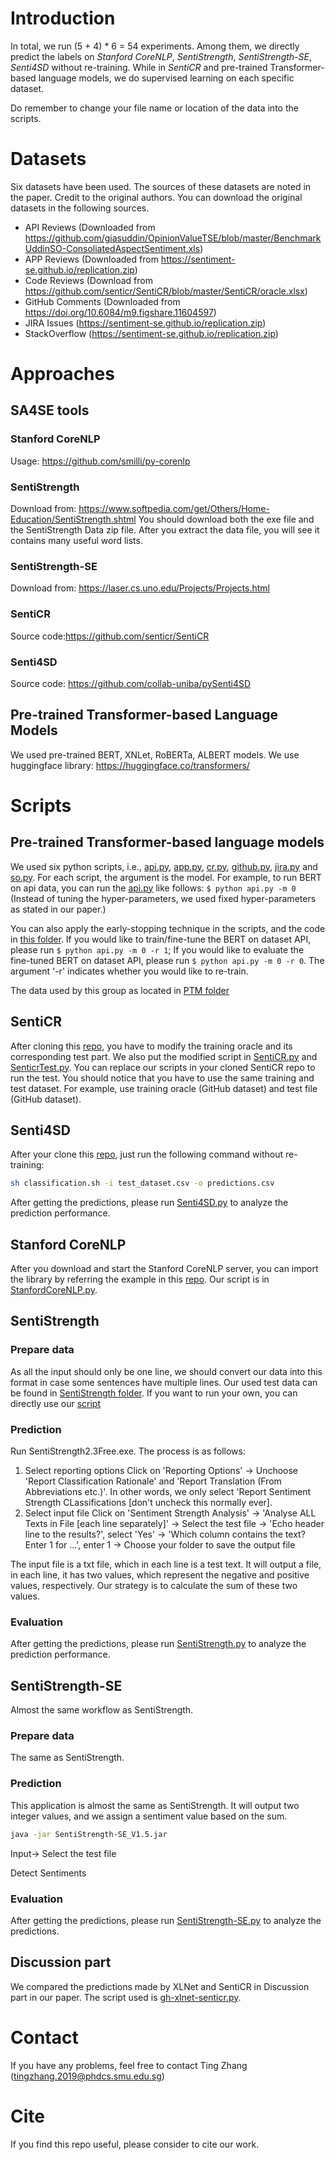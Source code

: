 # Introduction
In total, we run (5 + 4) * 6 = 54 experiments. Among them, we directly predict the labels on *Stanford CoreNLP*, *SentiStrength*, *SentiStrength-SE*, *Senti4SD* without re-training. While in *SentiCR* and pre-trained Transformer-based language models, we do supervised learning on each specific dataset.

Do remember to change your file name or location of the data into the scripts.
# Datasets
Six datasets have been used. The sources of these datasets are noted in the paper. Credit to the original authors. You can download the original datasets in the following sources.
- API Reviews (Downloaded from https://github.com/giasuddin/OpinionValueTSE/blob/master/BenchmarkUddinSO-ConsoliatedAspectSentiment.xls)
- APP Reviews (Downloaded from https://sentiment-se.github.io/replication.zip)
- Code Reviews (Download from https://github.com/senticr/SentiCR/blob/master/SentiCR/oracle.xlsx)
- GitHub Comments (Downloaded from https://doi.org/10.6084/m9.figshare.11604597)
- JIRA Issues (https://sentiment-se.github.io/replication.zip)
- StackOverflow (https://sentiment-se.github.io/replication.zip)

# Approaches
## SA4SE tools
### Stanford CoreNLP
Usage: https://github.com/smilli/py-corenlp
### SentiStrength
Download from: https://www.softpedia.com/get/Others/Home-Education/SentiStrength.shtml
You should download both the exe file and the SentiStrength Data zip file. After you extract the data file, you will see it contains many useful word lists.
### SentiStrength-SE
Download from: https://laser.cs.uno.edu/Projects/Projects.html
### SentiCR
Source code:https://github.com/senticr/SentiCR
### Senti4SD
Source code: https://github.com/collab-uniba/pySenti4SD

## Pre-trained Transformer-based Language Models
We used pre-trained BERT, XNLet, RoBERTa, ALBERT models. We use huggingface library: https://huggingface.co/transformers/

# Scripts
## Pre-trained Transformer-based language models
We used six python scripts, i.e., [api.py](./scripts/PTM/api.py), [app.py](./scripts/PTM/app.py), [cr.py](./scripts/PTM/cr.py), [github.py](./scripts/PTM/github.py), [jira.py](./scripts/PTM/jira.py) and [so.py](./scripts/PTM/so.py). For each script, the argument is the model. For example, to run BERT on api data, you can run the [api.py](./scripts/PTM/api.py) like follows: `$ python api.py -m 0` (Instead of tuning the hyper-parameters, we used fixed hyper-parameters as stated in our paper.)


You can also apply the early-stopping technique in the scripts, and the code in [this folder](./scripts/PTM/early-stopping). If you would like to train/fine-tune the BERT on dataset API, please run `$ python api.py -m 0 -r 1`; If you would like to evaluate the fine-tuned BERT on dataset API, please run `$ python api.py -m 0 -r 0`. The argument '-r' indicates whether you would like to re-train.

The data used by this group as located in [PTM folder](./data/PTM/)

## SentiCR
After cloning this [repo](https://github.com/senticr/SentiCR), you have to modify the training oracle and its corresponding test part. We also put the modified script in [SentiCR.py](./scripts/SentiCR/SentiCR.py) and [SenticrTest.py](./scripts/SentiCR/SenticrTest.py). You can replace our scripts in your cloned SentiCR repo to run the test. You should notice that you have to use the same training and test dataset. For example, use training oracle (GitHub dataset) and test file (GitHub dataset).

## Senti4SD
After your clone this [repo](https://github.com/collab-uniba/pySenti4SD), just run the following command without re-training:
```bash
sh classification.sh -i test_dataset.csv -o predictions.csv
```

After getting the predictions, please run [Senti4SD.py](./scripts/analyze-results/Senti4SD.py) to analyze the prediction performance.

## Stanford CoreNLP
After you download and start the Stanford CoreNLP server, you can import the library by referring the example in this [repo](https://github.com/smilli/py-corenlp). Our script is in [StanfordCoreNLP.py](./scripts/StanfordCoreNLP.py).

## SentiStrength
### Prepare data
As all the input should only be one line, we should convert our data into this format in case some sentences have multiple lines. Our used test data can be found in [SentiStrength folder](./data/SentiStrength/). If you want to run your own, you can directly use our [script](./scripts/prepare-data/convert_sentistrength.py)
### Prediction
Run SentiStrength2.3Free.exe. The process is as follows:
1. Select reporting options
Click on 'Reporting Options' -> Unchoose 'Report Classification Rationale' and 'Report Translation (From Abbreviations etc.)'. In other words, we only select 'Report Sentiment Strength CLassifications [don't uncheck this normally ever].
2.  Select input file
Click on 'Sentiment Strength Analysis' -> 'Analyse ALL Texts in File [each line separately]' -> Select the test file -> 'Echo header line to the results?', select 'Yes' -> 'Which column contains the text? Enter 1 for ...', enter 1 -> Choose your folder to save the output file



The input file is a txt file, which in each line is a test text. It will output a file, in each line, it has two values, which represent the negative and positive values, respectively. Our strategy is to calculate the sum of these two values.
### Evaluation
After getting the predictions, please run [SentiStrength.py](./scripts/analyze-results/SentiStrength.py) to analyze the prediction performance.

## SentiStrength-SE
Almost the same workflow as SentiStrength.
### Prepare data
The same as SentiStrength.
### Prediction
This application is almost the same as SentiStrength. It will output two integer values, and we assign a sentiment value based on the sum.
```bash
java -jar SentiStrength-SE_V1.5.jar
```
Input-> Select the test file


Detect Sentiments
### Evaluation
After getting the predictions, please run [SentiStrength-SE.py](./scripts/analyze-results/SentiStrength-SE.py) to analyze the predictions.

## Discussion part
We compared the predictions made by XLNet and SentiCR in Discussion part in our paper. The script used is [gh-xlnet-senticr.py](./scripts/analyze-results/gh-xlnet-senticr.py).

# Contact
If you have any problems, feel free to contact Ting Zhang (tingzhang.2019@phdcs.smu.edu.sg)

# Cite
If you find this repo useful, please consider to cite our work.
